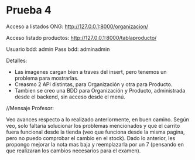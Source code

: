 # Prueba 4

Acceso a listados ONG:
http://127.0.0.1:8000/organizacion/

Acceso listado productos:
http://127.0.0.1:8000/tablaproducto/

Usuario bdd: admin
Pass bdd: adminadmin

Detalles: 
- Las imagenes cargan bien a traves del insert, pero tenemos un problema para mostrarlas.
- Creasmo 2 API distintas, para Organización y otra para Producto.
- Tambien se creo una BDD para Organización y Producto, administrada desde el backend, sin acceso desde el menú.

//Mensaje Profesor:

Veo avances respecto a lo realizado anteriormente, en buen camino. Según veo, solo faltaría solucionar los problemas mencionados y que el carrito fuera funcional desde la tienda (veo que funciona desde la misma pagina, pero no puedo comprobar el cambio en el stock). Dado lo anterior, les propongo mejorar la nota mas baja y reemplazarla por un 7 (pensando en que realizaran los cambios necesarios para el examen).
